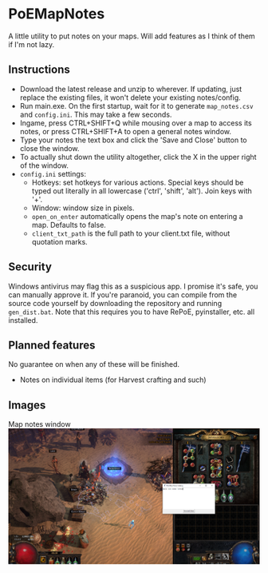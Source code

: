 # PoEMapNotes

A little utility to put notes on your maps. Will add features as I think of them if I'm not lazy.

## Instructions

* Download the latest release and unzip to wherever. If updating, just replace the existing files, it won't delete your existing notes/config.
* Run main.exe. On the first startup, wait for it to generate `map_notes.csv` and `config.ini`. This may take a few seconds.
* Ingame, press CTRL+SHIFT+Q while mousing over a map to access its notes, or press CTRL+SHIFT+A to open a general notes window.
* Type your notes the text box and click the 'Save and Close' button to close the window.
* To actually shut down the utility altogether, click the X in the upper right of the window.
* `config.ini` settings:
	* Hotkeys: set hotkeys for various actions. Special keys should be typed out literally in all lowercase ('ctrl', 'shift', 'alt'). Join keys with '+'.
	* Window: window size in pixels.
	* `open_on_enter` automatically opens the map's note on entering a map. Defaults to false.
	* `client_txt_path` is the full path to your client.txt file, without quotation marks.

## Security

Windows antivirus may flag this as a suspicious app. I promise it's safe, you can manually approve it. If you're paranoid, you can compile from the source code yourself by downloading the repository and running `gen_dist.bat`. Note that this requires you to have RePoE, pyinstaller, etc. all installed.

## Planned features

No guarantee on when any of these will be finished.

* Notes on individual items (for Harvest crafting and such)

## Images

Map notes window
![](image.png?raw=true)
